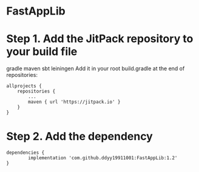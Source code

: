 # FastAppLib

# Step 1. Add the JitPack repository to your build file

gradle maven sbt leiningen
Add it in your root build.gradle at the end of repositories:

	allprojects {
		repositories {
			...
			maven { url 'https://jitpack.io' }
		}
	}
# Step 2. Add the dependency

	dependencies {
	        implementation 'com.github.ddyy19911001:FastAppLib:1.2'
	}
